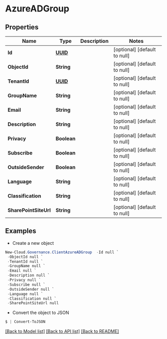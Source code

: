 # AzureADGroup
## Properties

Name | Type | Description | Notes
------------ | ------------- | ------------- | -------------
**Id** | [**UUID**](UUID.md) |  | [optional] [default to null]
**ObjectId** | **String** |  | [optional] [default to null]
**TenantId** | [**UUID**](UUID.md) |  | [optional] [default to null]
**GroupName** | **String** |  | [optional] [default to null]
**Email** | **String** |  | [optional] [default to null]
**Description** | **String** |  | [optional] [default to null]
**Privacy** | **Boolean** |  | [optional] [default to null]
**Subscribe** | **Boolean** |  | [optional] [default to null]
**OutsideSender** | **Boolean** |  | [optional] [default to null]
**Language** | **String** |  | [optional] [default to null]
**Classification** | **String** |  | [optional] [default to null]
**SharePointSiteUrl** | **String** |  | [optional] [default to null]

## Examples

- Create a new object
```powershell
New-Cloud.Governance.ClientAzureADGroup  -Id null `
 -ObjectId null `
 -TenantId null `
 -GroupName null `
 -Email null `
 -Description null `
 -Privacy null `
 -Subscribe null `
 -OutsideSender null `
 -Language null `
 -Classification null `
 -SharePointSiteUrl null
```

- Convert the object to JSON
```powershell
$ | Convert-ToJSON
```


[[Back to Model list]](../README.md#documentation-for-models) [[Back to API list]](../README.md#documentation-for-api-endpoints) [[Back to README]](../README.md)

